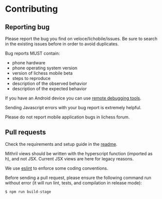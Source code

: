 # Contributing

## Reporting bug

Please report the bug you find on veloce/lichobile/issues. Be sure to search
in the existing issues before in order to avoid duplicates.

Bug reports MUST contain:

* phone hardware
* phone operating system version
* version of lichess mobile beta
* steps to reproduce
* description of the observed behavior
* description of the expected behavior

If you have an Android device you can use [remote debugging tools](https://developer.chrome.com/devtools/docs/remote-debugging).

Sending Javascript errors with your bug report is extremely helpful.

Please do not report mobile application bugs in lichess forum.

## Pull requests

Check the requirements and setup guide in the [readme](README.md).

Mithril views should be written with the hyperscript function (imported as h),
and not JSX. Current JSX views are here for legacy reasons.

We use [eslint](https://eslint.org/) to enforce some coding conventions.

Before sending a pull request, please ensure the following command run
without error (it will run lint, tests, and compilation in release mode):

    $ npm run build-stage
